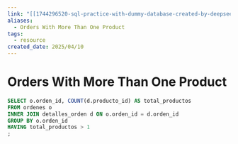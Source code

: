 ```yaml
---
link: "[[1744296520-sql-practice-with-dummy-database-created-by-deepseek|SQL Practice Deepseek]]"
aliases:
  - Orders With More Than One Product
tags:
  - resource
created_date: 2025/04/10
---
```

# Orders With More Than One Product
```SQL
SELECT o.orden_id, COUNT(d.producto_id) AS total_productos
FROM ordenes o
INNER JOIN detalles_orden d ON o.orden_id = d.orden_id
GROUP BY o.orden_id
HAVING total_productos > 1
;
```
